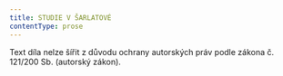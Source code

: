 ```yaml
---
title: STUDIE V ŠARLATOVÉ
contentType: prose
---
```


Text díla nelze šířit z důvodu ochrany autorských práv podle zákona č. 121/200 Sb. (autorský zákon).
